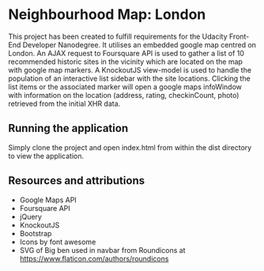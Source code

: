 # Neighbourhood Map: London
This project has been created to fulfill requirements for the Udacity Front-End Developer Nanodegree.
It utilises an embedded google map centred on London.
An AJAX request to Foursquare API is used to gather a list of 10 recommended historic sites in the vicinity which are located on the map with google map markers.
A KnockoutJS view-model is used to handle the population of an interactive list sidebar with the site locations.
Clicking the list items or the associated marker will open a google maps infoWindow with information on the location (address, rating, checkinCount, photo) retrieved from the initial XHR data.

## Running the application
Simply clone the project and open index.html from within the dist directory to view the application.

## Resources and attributions
* Google Maps API
* Foursquare API
* jQuery
* KnockoutJS
* Bootstrap
* Icons by font awesome
* SVG of Big ben used in navbar from Roundicons at https://www.flaticon.com/authors/roundicons




